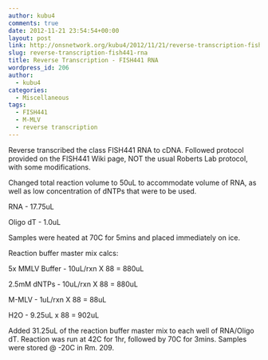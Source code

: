 ```yaml
---
author: kubu4
comments: true
date: 2012-11-21 23:54:54+00:00
layout: post
link: http://onsnetwork.org/kubu4/2012/11/21/reverse-transcription-fish441-rna/
slug: reverse-transcription-fish441-rna
title: Reverse Transcription - FISH441 RNA
wordpress_id: 206
author:
  - kubu4
categories:
  - Miscellaneous
tags:
  - FISH441
  - M-MLV
  - reverse transcription
---
```


Reverse transcribed the class FISH441 RNA to cDNA. Followed protocol provided on the FISH441 Wiki page, NOT the usual Roberts Lab protocol, with some modifications.

Changed total reaction volume to 50uL to accommodate volume of RNA, as well as low concentration of dNTPs that were to be used.

RNA - 17.75uL

Oligo dT - 1.0uL

Samples were heated at 70C for 5mins and placed immediately on ice.

Reaction buffer master mix calcs:

5x MMLV Buffer - 10uL/rxn X 88 = 880uL

2.5mM dNTPs - 10uL/rxn X 88 = 880uL

M-MLV - 1uL/rxn X 88 = 88uL

H2O - 9.25uL x 88 = 902uL

Added 31.25uL of the reaction buffer master mix to each well of RNA/Oligo dT. Reaction was run at 42C for 1hr, followed by 70C for 3mins. Samples were stored @ -20C in Rm. 209.

